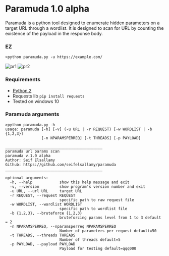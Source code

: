 # Paramuda 1.0 alpha
Paramuda is a python tool designed to enumerate hidden parameters on a target URL through a wordlist. It is designed to scan for URL by counting the existence of the payload in the response body. 

### EZ
```
>python paramuda.py -u https://example.com/
```
![pr1](https://user-images.githubusercontent.com/11223632/68149146-01881580-ff46-11e9-87e4-9e96fb79c704.png)
![pr2](https://user-images.githubusercontent.com/11223632/68148717-334cac80-ff45-11e9-9c5f-8b2bebbcbb7b.png)

### Requirements
- [Python 2](https://www.python.org/downloads/)
- Requests lib ```pip install requests```
- Tested on windows 10 

### Paramuda arguments 
```
>python paramuda.py -h
usage: paramuda [-h] [-v] (-u URL | -r REQUEST) [-w WORDLIST | -b {1,2,3}]
                [-n NPARAMSPERREQ] [-t THREADS] [-p PAYLOAD]

___________________________________________
paramuda url params scan
paramuda v.1.0 alpha
Author: Seif Elsallamy
Github: https://github.com/seifelsallamy/paramuda
___________________________________________

optional arguments:
  -h, --help            show this help message and exit
  -v, --version         show program's version number and exit
  -u URL, --url URL     target URL
  -r REQUEST, --request REQUEST
                        specific path to raw request file
  -w WORDLIST, --wordlist WORDLIST
                        specific path to wordlist file
  -b {1,2,3}, --bruteforce {1,2,3}
                        bruteforcing params level from 1 to 3 default = 2
  -n NPARAMSPERREQ, --nparamsperreq NPARAMSPERREQ
                        Number of parameters per request default=50
  -t THREADS, --threads THREADS
                        Number of threads default=5
  -p PAYLOAD, --payload PAYLOAD
                        Payload for testing default=qqq000

```

